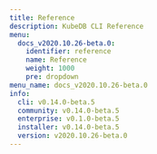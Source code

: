 ```yaml
---
title: Reference
description: KubeDB CLI Reference
menu:
  docs_v2020.10.26-beta.0:
    identifier: reference
    name: Reference
    weight: 1000
    pre: dropdown
menu_name: docs_v2020.10.26-beta.0
info:
  cli: v0.14.0-beta.5
  community: v0.14.0-beta.5
  enterprise: v0.1.0-beta.5
  installer: v0.14.0-beta.5
  version: v2020.10.26-beta.0
---
```


